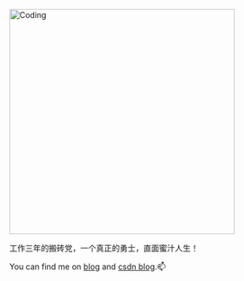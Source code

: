 <img  alt="Coding" width="400"
src="https://cdn.jsdelivr.net/gh/liuzehao/PictureManager/lib/Screenshot 2024-01-10 at 12.27.26 AM.png">


工作三年的搬砖党，一个真正的勇士，直面蜜汁人生！

You can find me on [blog](https://mentalflow.pages.dev) and [csdn blog](https://blog.csdn.net/liu506039293).📫

